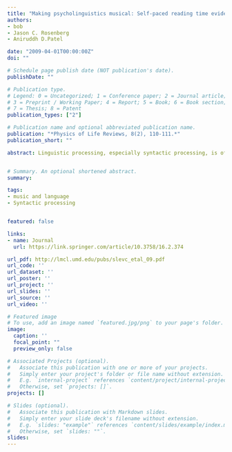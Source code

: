 ```yaml
---
title: "Making psycholinguistics musical: Self-paced reading time evidence for shared processing of linguistic and musical syntax "
authors:
- bob
- Jason C. Rosenberg
- Aniruddh D.Patel

date: "2009-04-01T00:00:00Z"
doi: ""

# Schedule page publish date (NOT publication's date).
publishDate: ""

# Publication type.
# Legend: 0 = Uncategorized; 1 = Conference paper; 2 = Journal article;
# 3 = Preprint / Working Paper; 4 = Report; 5 = Book; 6 = Book section;
# 7 = Thesis; 8 = Patent
publication_types: ["2"]

# Publication name and optional abbreviated publication name.
publication: "*Physics of Life Reviews, 8(2), 110-111.*"
publication_short: ""

abstract: Linguistic processing, especially syntactic processing, is often considered a hallmark of human cognition; thus, the domain specificity or domain generality of syntactic processing has attracted considerable debate. The present experiments address this issue by simultaneously manipulating syntactic processing demands in language and music. Participants performed self-paced reading of garden path sentences, in which structurally unexpected words cause temporary syntactic processing difficulty. A musical chord accompanied each sentence segment, with the resulting sequence forming a coherent chord progression. When structurally unexpected words were paired with harmonically unexpected chords, participants showed substantially enhanced garden path effects. No such interaction was observed when the critical words violated semantic expectancy or when the critical chords violated timbral expectancy. These results support a prediction of the shared syntactic integration resource hypothesis (Patel, 2003), which suggests that music and language draw on a common pool of limited processing resources for integrating incoming elements into syntactic structures. Notations of the stimuli from this study may be downloaded from pbr.psychonomic-journals.org/content/supplemental.


# Summary. An optional shortened abstract.
summary:

tags:
- music and language
- Syntactic processing 


featured: false

links:
- name: Journal
  url: https://link.springer.com/article/10.3758/16.2.374

url_pdf: http://lmcl.umd.edu/pubs/slevc_etal_09.pdf
url_code: ''
url_dataset: ''
url_poster: ''
url_project: ''
url_slides: ''
url_source: ''
url_video: ''

# Featured image
# To use, add an image named `featured.jpg/png` to your page's folder. 
image:
  caption: ''
  focal_point: ""
  preview_only: false

# Associated Projects (optional).
#   Associate this publication with one or more of your projects.
#   Simply enter your project's folder or file name without extension.
#   E.g. `internal-project` references `content/project/internal-project/index.md`.
#   Otherwise, set `projects: []`.
projects: []

# Slides (optional).
#   Associate this publication with Markdown slides.
#   Simply enter your slide deck's filename without extension.
#   E.g. `slides: "example"` references `content/slides/example/index.md`.
#   Otherwise, set `slides: ""`.
slides:
---
```


